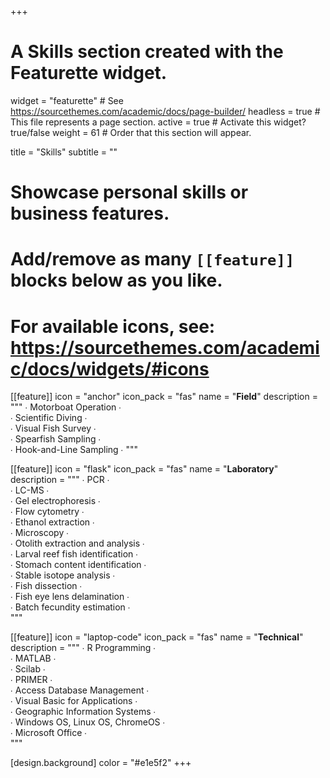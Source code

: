 +++
# A Skills section created with the Featurette widget.
widget = "featurette"  # See https://sourcethemes.com/academic/docs/page-builder/
headless = true  # This file represents a page section.
active = true  # Activate this widget? true/false
weight = 61  # Order that this section will appear.

title = "Skills"
subtitle = ""

# Showcase personal skills or business features.
# 
# Add/remove as many `[[feature]]` blocks below as you like.
# 
# For available icons, see: https://sourcethemes.com/academic/docs/widgets/#icons

[[feature]]
  icon = "anchor"
  icon_pack = "fas"
  name = "**Field**"
  description = """
  ∙ Motorboat Operation ∙  
  ∙ Scientific Diving ∙  
  ∙ Visual Fish Survey ∙  
  ∙ Spearfish Sampling ∙  
  ∙ Hook-and-Line Sampling ∙
  """
  
[[feature]]
  icon = "flask"
  icon_pack = "fas"
  name = "**Laboratory**"
  description = """
  ∙ PCR ∙  
  ∙ LC-MS ∙  
  ∙ Gel electrophoresis ∙  
  ∙ Flow cytometry ∙  
  ∙ Ethanol extraction ∙  
  ∙ Microscopy ∙  
  ∙ Otolith extraction and analysis ∙  
  ∙ Larval reef fish identification ∙  
  ∙ Stomach content identification ∙  
  ∙ Stable isotope analysis ∙  
  ∙ Fish dissection ∙  
  ∙ Fish eye lens delamination ∙  
  ∙ Batch fecundity estimation ∙  
  """
  
[[feature]]
  icon = "laptop-code"
  icon_pack = "fas"
  name = "**Technical**"
  description = """
  ∙ R Programming ∙  
  ∙ MATLAB ∙  
  ∙ Scilab ∙  
  ∙ PRIMER ∙  
  ∙ Access Database Management ∙  
  ∙ Visual Basic for Applications ∙  
  ∙ Geographic Information Systems ∙  
  ∙ Windows OS, Linux OS, ChromeOS ∙  
  ∙ Microsoft Office ∙  
  """
  
[design.background]
  color = "#e1e5f2"
+++
